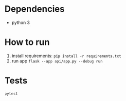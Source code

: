 # Dependencies
- python 3
# How to run
1. install requirements: 
`pip install -r requirements.txt`
2. run app
`flask --app api/app.py --debug run`
# Tests
`pytest`